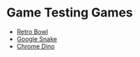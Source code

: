 # Game Testing Games
- [Retro Bowl](retro-bowl/index.html)
- [Google Snake](google-snake/index.html)
- [Chrome Dino](chrome-dino/index.html)